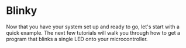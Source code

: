 
# Blinky
Now that you have your system set up and ready to go, let's start with a quick example.
The next few tutorials will walk you through how to get a program that blinks a single LED onto your microcontroller.
